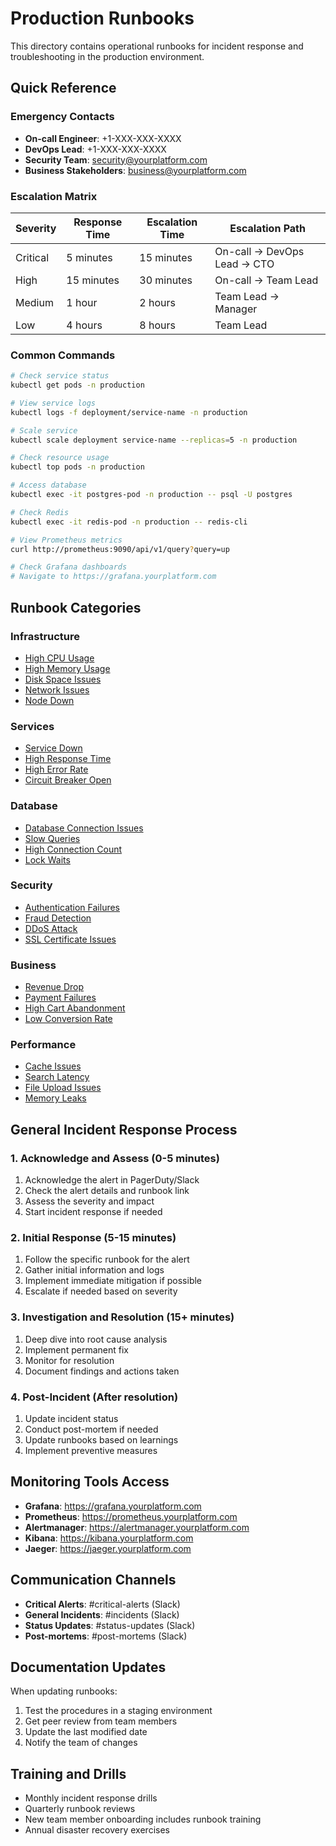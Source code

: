 # Production Runbooks

This directory contains operational runbooks for incident response and troubleshooting in the production environment.

## Quick Reference

### Emergency Contacts
- **On-call Engineer**: +1-XXX-XXX-XXXX
- **DevOps Lead**: +1-XXX-XXX-XXXX
- **Security Team**: security@yourplatform.com
- **Business Stakeholders**: business@yourplatform.com

### Escalation Matrix

| Severity | Response Time | Escalation Time | Escalation Path |
|----------|---------------|-----------------|-----------------|
| Critical | 5 minutes | 15 minutes | On-call → DevOps Lead → CTO |
| High | 15 minutes | 30 minutes | On-call → Team Lead |
| Medium | 1 hour | 2 hours | Team Lead → Manager |
| Low | 4 hours | 8 hours | Team Lead |

### Common Commands

```bash
# Check service status
kubectl get pods -n production

# View service logs
kubectl logs -f deployment/service-name -n production

# Scale service
kubectl scale deployment service-name --replicas=5 -n production

# Check resource usage
kubectl top pods -n production

# Access database
kubectl exec -it postgres-pod -n production -- psql -U postgres

# Check Redis
kubectl exec -it redis-pod -n production -- redis-cli

# View Prometheus metrics
curl http://prometheus:9090/api/v1/query?query=up

# Check Grafana dashboards
# Navigate to https://grafana.yourplatform.com
```

## Runbook Categories

### Infrastructure
- [High CPU Usage](infrastructure/high-cpu.md)
- [High Memory Usage](infrastructure/high-memory.md)
- [Disk Space Issues](infrastructure/high-disk.md)
- [Network Issues](infrastructure/network-issues.md)
- [Node Down](infrastructure/node-down.md)

### Services
- [Service Down](services/service-down.md)
- [High Response Time](services/high-response-time.md)
- [High Error Rate](services/high-error-rate.md)
- [Circuit Breaker Open](services/circuit-breaker.md)

### Database
- [Database Connection Issues](database/connection-issues.md)
- [Slow Queries](database/slow-queries.md)
- [High Connection Count](database/high-connections.md)
- [Lock Waits](database/lock-waits.md)

### Security
- [Authentication Failures](security/auth-failures.md)
- [Fraud Detection](security/fraud-detection.md)
- [DDoS Attack](security/ddos-attack.md)
- [SSL Certificate Issues](security/ssl-issues.md)

### Business
- [Revenue Drop](business/revenue-drop.md)
- [Payment Failures](business/payment-failures.md)
- [High Cart Abandonment](business/cart-abandonment.md)
- [Low Conversion Rate](business/low-conversion.md)

### Performance
- [Cache Issues](performance/cache-issues.md)
- [Search Latency](performance/search-latency.md)
- [File Upload Issues](performance/file-upload.md)
- [Memory Leaks](performance/memory-leaks.md)

## General Incident Response Process

### 1. Acknowledge and Assess (0-5 minutes)
1. Acknowledge the alert in PagerDuty/Slack
2. Check the alert details and runbook link
3. Assess the severity and impact
4. Start incident response if needed

### 2. Initial Response (5-15 minutes)
1. Follow the specific runbook for the alert
2. Gather initial information and logs
3. Implement immediate mitigation if possible
4. Escalate if needed based on severity

### 3. Investigation and Resolution (15+ minutes)
1. Deep dive into root cause analysis
2. Implement permanent fix
3. Monitor for resolution
4. Document findings and actions taken

### 4. Post-Incident (After resolution)
1. Update incident status
2. Conduct post-mortem if needed
3. Update runbooks based on learnings
4. Implement preventive measures

## Monitoring Tools Access

- **Grafana**: https://grafana.yourplatform.com
- **Prometheus**: https://prometheus.yourplatform.com
- **Alertmanager**: https://alertmanager.yourplatform.com
- **Kibana**: https://kibana.yourplatform.com
- **Jaeger**: https://jaeger.yourplatform.com

## Communication Channels

- **Critical Alerts**: #critical-alerts (Slack)
- **General Incidents**: #incidents (Slack)
- **Status Updates**: #status-updates (Slack)
- **Post-mortems**: #post-mortems (Slack)

## Documentation Updates

When updating runbooks:
1. Test the procedures in a staging environment
2. Get peer review from team members
3. Update the last modified date
4. Notify the team of changes

## Training and Drills

- Monthly incident response drills
- Quarterly runbook reviews
- New team member onboarding includes runbook training
- Annual disaster recovery exercises